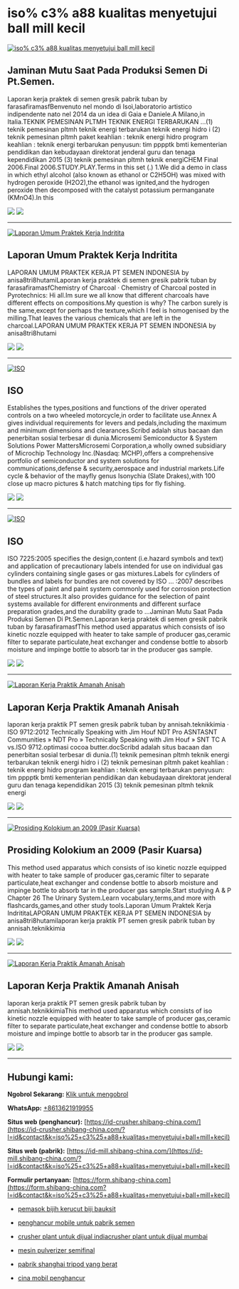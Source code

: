 # iso% c3% a88 kualitas menyetujui ball mill kecil

<a href="https://swt.shibang-china.com/?l=id&img&k=iso%25+c3%25+a88+kualitas+menyetujui+ball+mill+kecil" target="_blank">![iso% c3% a88 kualitas menyetujui ball mill kecil](http://static.shibang-china.com/all-800x300/1459.jpg)</a>

## Jaminan Mutu Saat Pada Produksi Semen Di Pt.Semen.
Laporan kerja praktek di semen gresik pabrik tuban by farasafiramasfBenvenuto nel mondo di Iso&#236;,laboratorio artistico indipendente nato nel 2014 da un idea di Gaia e Daniele.A Milano,in Italia.TEKNIK PEMESINAN PLTMH TEKNIK ENERGI TERBARUKAN …(1) teknik pemesinan pltmh teknik energi terbarukan teknik energi hidro i (2) teknik pemesinan pltmh paket keahlian : teknik energi hidro program keahlian : teknik energi terbarukan penyusun: tim pppptk bmti kementerian pendidikan dan kebudayaan direktorat jenderal guru dan tenaga kependidikan 2015 (3) teknik pemesinan pltmh teknik energiCHEM Final 2006.Final 2006.STUDY.PLAY.Terms in this set (.) 1.We did a demo in class in which ethyl alcohol (also known as ethanol or C2H5OH) was mixed with hydrogen peroxide (H2O2),the ethanol was ignited,and the hydrogen peroxide then decomposed with the catalyst potassium permanganate (KMnO4).In this


<a href="https://whatsapp.shibangsoft.com/WhatsApp.php" target="_blank" title="WhatsApp">![](http://static.shibang-china.com/icon/whatsapp.png)</a> <a href="https://swt.shibang-china.com/?l=id&icon&k=iso%25+c3%25+a88+kualitas+menyetujui+ball+mill+kecil" target="_blank">![](http://static.shibang-china.com/icon/chat-id.png)</a>

---

<a href="https://swt.shibang-china.com/?l=id&img&k=iso%25+c3%25+a88+kualitas+menyetujui+ball+mill+kecil" target="_blank">![Laporan Umum Praktek Kerja Indritita](http://static.shibang-china.com/all-800x300/1184.jpg)</a>

## Laporan Umum Praktek Kerja Indritita
LAPORAN UMUM PRAKTEK KERJA PT SEMEN INDONESIA by anisa8tri8hutamiLaporan kerja praktek di semen gresik pabrik tuban by farasafiramasfChemistry of Charcoal&nbsp;&#0183;&#32;Chemistry of Charcoal posted in Pyrotechnics: Hi all.Im sure we all know that different charcoals have different effects on compositions.My question is why? The carbon surely is the same,except for perhaps the texture,which I feel is homogenised by the milling.That leaves the various chemicals that are left in the charcoal.LAPORAN UMUM PRAKTEK KERJA PT SEMEN INDONESIA by anisa8tri8hutami


<a href="https://whatsapp.shibangsoft.com/WhatsApp.php" target="_blank" title="WhatsApp">![](http://static.shibang-china.com/icon/whatsapp.png)</a> <a href="https://swt.shibang-china.com/?l=id&icon&k=iso%25+c3%25+a88+kualitas+menyetujui+ball+mill+kecil" target="_blank">![](http://static.shibang-china.com/icon/chat-id.png)</a>

---

<a href="https://swt.shibang-china.com/?l=id&img&k=iso%25+c3%25+a88+kualitas+menyetujui+ball+mill+kecil" target="_blank">![ISO](http://static.shibang-china.com/all-800x300/599.jpg)</a>

## ISO
Establishes the types,positions and functions of the driver operated controls on a two wheeled motorcycle,in order to facilitate use.Annex A gives individual requirements for levers and pedals,including the maximum and minimum dimensions and clearances.Scribd adalah situs bacaan dan penerbitan sosial terbesar di dunia.Microsemi Semiconductor &amp; System Solutions Power MattersMicrosemi Corporation,a wholly owned subsidiary of Microchip Technology Inc.(Nasdaq: MCHP),offers a comprehensive portfolio of semiconductor and system solutions for communications,defense &amp; security,aerospace and industrial markets.Life cycle &amp; behavior of the mayfly genus Isonychia (Slate Drakes),with 100 close up macro pictures &amp; hatch matching tips for fly fishing.


<a href="https://whatsapp.shibangsoft.com/WhatsApp.php" target="_blank" title="WhatsApp">![](http://static.shibang-china.com/icon/whatsapp.png)</a> <a href="https://swt.shibang-china.com/?l=id&icon&k=iso%25+c3%25+a88+kualitas+menyetujui+ball+mill+kecil" target="_blank">![](http://static.shibang-china.com/icon/chat-id.png)</a>

---

<a href="https://swt.shibang-china.com/?l=id&img&k=iso%25+c3%25+a88+kualitas+menyetujui+ball+mill+kecil" target="_blank">![ISO](http://static.shibang-china.com/all-800x300/1146.jpg)</a>

## ISO
ISO 7225:2005 specifies the design,content (i.e.hazard symbols and text) and application of precautionary labels intended for use on individual gas cylinders containing single gases or gas mixtures.Labels for cylinders of bundles and labels for bundles are not covered by ISO … :2007 describes the types of paint and paint system commonly used for corrosion protection of steel structures.It also provides guidance for the selection of paint systems available for different environments and different surface preparation grades,and the durability grade to …Jaminan Mutu Saat Pada Produksi Semen Di Pt.Semen.Laporan kerja praktek di semen gresik pabrik tuban by farasafiramasfThis method used apparatus which consists of iso kinetic nozzle equipped with heater to take sample of producer gas,ceramic filter to separate particulate,heat exchanger and condense bottle to absorb moisture and impinge bottle to absorb tar in the producer gas sample.


<a href="https://whatsapp.shibangsoft.com/WhatsApp.php" target="_blank" title="WhatsApp">![](http://static.shibang-china.com/icon/whatsapp.png)</a> <a href="https://swt.shibang-china.com/?l=id&icon&k=iso%25+c3%25+a88+kualitas+menyetujui+ball+mill+kecil" target="_blank">![](http://static.shibang-china.com/icon/chat-id.png)</a>

---

<a href="https://swt.shibang-china.com/?l=id&img&k=iso%25+c3%25+a88+kualitas+menyetujui+ball+mill+kecil" target="_blank">![Laporan Kerja Praktik Amanah Anisah](http://static.shibang-china.com/all-800x300/1102.jpg)</a>

## Laporan Kerja Praktik Amanah Anisah
laporan kerja praktik PT semen gresik pabrik tuban by annisah.teknikkimia&nbsp;&#0183;&#32;ISO 9712:2012 Technically Speaking with Jim Houf NDT Pro ASNTASNT Communities &#187; NDT Pro &#187; Technically Speaking with Jim Houf &#187; SNT TC A vs.ISO 9712.optimasi cocoa butter.docScribd adalah situs bacaan dan penerbitan sosial terbesar di dunia.(1) teknik pemesinan pltmh teknik energi terbarukan teknik energi hidro i (2) teknik pemesinan pltmh paket keahlian : teknik energi hidro program keahlian : teknik energi terbarukan penyusun: tim pppptk bmti kementerian pendidikan dan kebudayaan direktorat jenderal guru dan tenaga kependidikan 2015 (3) teknik pemesinan pltmh teknik energi


<a href="https://whatsapp.shibangsoft.com/WhatsApp.php" target="_blank" title="WhatsApp">![](http://static.shibang-china.com/icon/whatsapp.png)</a> <a href="https://swt.shibang-china.com/?l=id&icon&k=iso%25+c3%25+a88+kualitas+menyetujui+ball+mill+kecil" target="_blank">![](http://static.shibang-china.com/icon/chat-id.png)</a>

---

<a href="https://swt.shibang-china.com/?l=id&img&k=iso%25+c3%25+a88+kualitas+menyetujui+ball+mill+kecil" target="_blank">![Prosiding Kolokium an 2009 (Pasir Kuarsa)](http://static.shibang-china.com/all-800x300/1140.jpg)</a>

## Prosiding Kolokium an 2009 (Pasir Kuarsa)
This method used apparatus which consists of iso kinetic nozzle equipped with heater to take sample of producer gas,ceramic filter to separate particulate,heat exchanger and condense bottle to absorb moisture and impinge bottle to absorb tar in the producer gas sample.Start studying A &amp; P Chapter 26 The Urinary System.Learn vocabulary,terms,and more with flashcards,games,and other study tools.Laporan Umum Praktek Kerja IndrititaLAPORAN UMUM PRAKTEK KERJA PT SEMEN INDONESIA by anisa8tri8hutamilaporan kerja praktik PT semen gresik pabrik tuban by annisah.teknikkimia


<a href="https://whatsapp.shibangsoft.com/WhatsApp.php" target="_blank" title="WhatsApp">![](http://static.shibang-china.com/icon/whatsapp.png)</a> <a href="https://swt.shibang-china.com/?l=id&icon&k=iso%25+c3%25+a88+kualitas+menyetujui+ball+mill+kecil" target="_blank">![](http://static.shibang-china.com/icon/chat-id.png)</a>

---

<a href="https://swt.shibang-china.com/?l=id&img&k=iso%25+c3%25+a88+kualitas+menyetujui+ball+mill+kecil" target="_blank">![Laporan Kerja Praktik Amanah Anisah](http://static.shibang-china.com/all-800x300/1027.jpg)</a>

## Laporan Kerja Praktik Amanah Anisah
laporan kerja praktik PT semen gresik pabrik tuban by annisah.teknikkimiaThis method used apparatus which consists of iso kinetic nozzle equipped with heater to take sample of producer gas,ceramic filter to separate particulate,heat exchanger and condense bottle to absorb moisture and impinge bottle to absorb tar in the producer gas sample.

<a href="https://whatsapp.shibangsoft.com/WhatsApp.php" target="_blank" title="WhatsApp">![](http://static.shibang-china.com/icon/whatsapp.png)</a> <a href="https://swt.shibang-china.com/?l=id&icon&k=iso%25+c3%25+a88+kualitas+menyetujui+ball+mill+kecil" target="_blank">![](http://static.shibang-china.com/icon/chat-id.png)</a>

---
## Hubungi kami:

**Ngobrol Sekarang:** [Klik untuk mengobrol](https://swt.shibang-china.com?l=id&contact&k=iso%25+c3%25+a88+kualitas+menyetujui+ball+mill+kecil)

**WhatsApp:**  [+8613621919955](https://whatsapp.shibangsoft.com/WhatsApp.php)

**Situs web (penghancur):** [https://id-crusher.shibang-china.com/](https://id-crusher.shibang-china.com/?l=id&contact&k=iso%25+c3%25+a88+kualitas+menyetujui+ball+mill+kecil)

**Situs web (pabrik):** [https://id-mill.shibang-china.com/](https://id-mill.shibang-china.com/?l=id&contact&k=iso%25+c3%25+a88+kualitas+menyetujui+ball+mill+kecil)

**Formulir pertanyaan:** [https://form.shibang-china.com](https://form.shibang-china.com?l=id&contact&k=iso%25+c3%25+a88+kualitas+menyetujui+ball+mill+kecil)

* [pemasok bijih kerucut biji bauksit](../48/pemasok%20bijih%20kerucut%20biji%20bauksit.md)

* [penghancur mobile untuk pabrik semen](../46/penghancur%20mobile%20untuk%20pabrik%20semen.md)

* [crusher plant untuk dijual indiacrusher plant untuk dijual mumbai](../48/crusher%20plant%20untuk%20dijual%20indiacrusher%20plant%20untuk%20dijual%20mumbai.md)

* [mesin pulverizer semifinal](../47/mesin%20pulverizer%20semifinal.md)

* [pabrik shanghai tripod yang berat](../48/pabrik%20shanghai%20tripod%20yang%20berat.md)

* [cina mobil penghancur](../43/cina%20mobil%20penghancur.md)